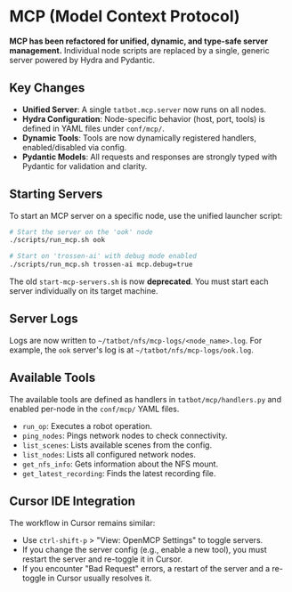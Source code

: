# MCP (Model Context Protocol)

**MCP has been refactored for unified, dynamic, and type-safe server management.** Individual node scripts are replaced by a single, generic server powered by Hydra and Pydantic.

## Key Changes
- **Unified Server**: A single `tatbot.mcp.server` now runs on all nodes.
- **Hydra Configuration**: Node-specific behavior (host, port, tools) is defined in YAML files under `conf/mcp/`.
- **Dynamic Tools**: Tools are now dynamically registered handlers, enabled/disabled via config.
- **Pydantic Models**: All requests and responses are strongly typed with Pydantic for validation and clarity.

## Starting Servers
To start an MCP server on a specific node, use the unified launcher script:
```bash
# Start the server on the 'ook' node
./scripts/run_mcp.sh ook

# Start on 'trossen-ai' with debug mode enabled
./scripts/run_mcp.sh trossen-ai mcp.debug=true
```
The old `start-mcp-servers.sh` is now **deprecated**. You must start each server individually on its target machine.

## Server Logs
Logs are now written to `~/tatbot/nfs/mcp-logs/<node_name>.log`. For example, the `ook` server's log is at `~/tatbot/nfs/mcp-logs/ook.log`.

## Available Tools
The available tools are defined as handlers in `tatbot/mcp/handlers.py` and enabled per-node in the `conf/mcp/` YAML files.

- `run_op`: Executes a robot operation.
- `ping_nodes`: Pings network nodes to check connectivity.
- `list_scenes`: Lists available scenes from the config.
- `list_nodes`: Lists all configured network nodes.
- `get_nfs_info`: Gets information about the NFS mount.
- `get_latest_recording`: Finds the latest recording file.

## Cursor IDE Integration
The workflow in Cursor remains similar:
- Use `ctrl-shift-p` > "View: OpenMCP Settings" to toggle servers.
- If you change the server config (e.g., enable a new tool), you must restart the server and re-toggle it in Cursor.
- If you encounter "Bad Request" errors, a restart of the server and a re-toggle in Cursor usually resolves it.
